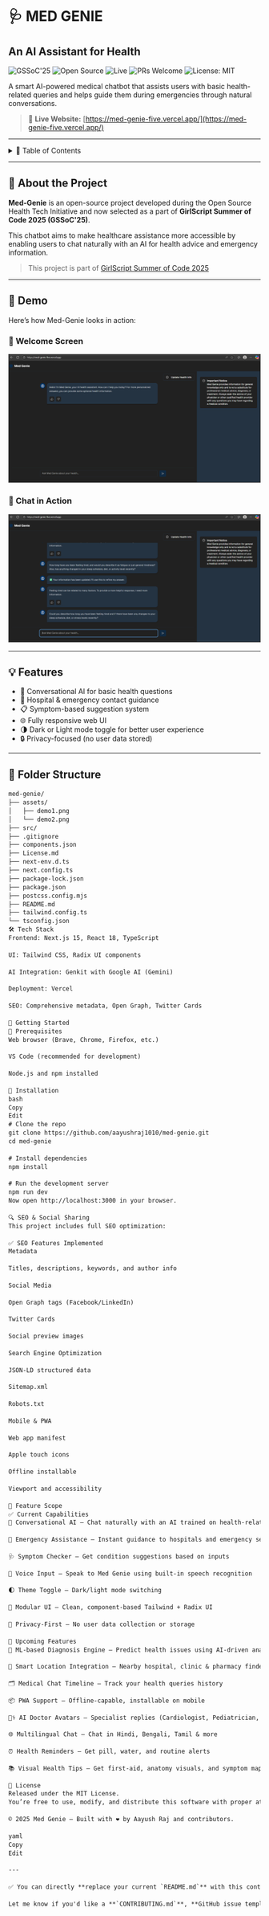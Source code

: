 # 🩺 MED GENIE

## An AI Assistant for Health

![GSSoC'25](https://img.shields.io/badge/GSSoC-2025-orange)
![Open Source](https://img.shields.io/badge/Open--Source-Yes-brightgreen)
![Live](https://img.shields.io/badge/Live-Website-blue)
![PRs Welcome](https://img.shields.io/badge/PRs-welcome-blue)
![License: MIT](https://img.shields.io/badge/License-MIT-yellow.svg)

A smart AI-powered medical chatbot that assists users with basic health-related queries and helps guide them during emergencies through natural conversations.

> 🚀 **Live Website:** [https://med-genie-five.vercel.app/](https://med-genie-five.vercel.app/)

---

<details>
<summary>📑 Table of Contents</summary>

- [🎯 About the Project](#-about-the-project)
- [📸 Demo](#-demo)
- [💡 Features](#-features)
- [📂 Folder Structure](#-folder-structure)
- [🛠 Tech Stack](#-tech-stack)
- [🚀 Getting Started](#-getting-started)
- [🔍 SEO & Social Sharing](#-seo--social-sharing)
- [🔭 Feature Scope](#-feature-scope)
- [📝 License](#-license)

</details>

---

## 🎯 About the Project

**Med-Genie** is an open-source project developed during the Open Source Health Tech Initiative and now selected as a part of **GirlScript Summer of Code 2025 (GSSoC'25)**.

This chatbot aims to make healthcare assistance more accessible by enabling users to chat naturally with an AI for health advice and emergency information.

> This project is part of [GirlScript Summer of Code 2025](https://gssoc.girlscript.tech/)

---

## 📸 Demo

Here’s how Med-Genie looks in action:

### 🔹 Welcome Screen  
![Welcome Screen](./assets/demo1.png)

### 🔹 Chat in Action  
![Chatbot Demo](./assets/demo2.png)

---

## 💡 Features

- 💬 Conversational AI for basic health questions  
- 🏥 Hospital & emergency contact guidance  
- 📋 Symptom-based suggestion system  
- 🌐 Fully responsive web UI  
- 🌗 Dark or Light mode toggle for better user experience  
- 🔒 Privacy-focused (no user data stored)  

---

## 📂 Folder Structure

```txt
med-genie/
├── assets/
│   ├── demo1.png
│   └── demo2.png
├── src/
├── .gitignore
├── components.json
├── License.md
├── next-env.d.ts
├── next.config.ts
├── package-lock.json
├── package.json
├── postcss.config.mjs
├── README.md
├── tailwind.config.ts
└── tsconfig.json
🛠 Tech Stack
Frontend: Next.js 15, React 18, TypeScript

UI: Tailwind CSS, Radix UI components

AI Integration: Genkit with Google AI (Gemini)

Deployment: Vercel

SEO: Comprehensive metadata, Open Graph, Twitter Cards

🚀 Getting Started
🔧 Prerequisites
Web browser (Brave, Chrome, Firefox, etc.)

VS Code (recommended for development)

Node.js and npm installed

🧪 Installation
bash
Copy
Edit
# Clone the repo
git clone https://github.com/aayushraj1010/med-genie.git
cd med-genie

# Install dependencies
npm install

# Run the development server
npm run dev
Now open http://localhost:3000 in your browser.

🔍 SEO & Social Sharing
This project includes full SEO optimization:

✅ SEO Features Implemented
Metadata

Titles, descriptions, keywords, and author info

Social Media

Open Graph tags (Facebook/LinkedIn)

Twitter Cards

Social preview images

Search Engine Optimization

JSON-LD structured data

Sitemap.xml

Robots.txt

Mobile & PWA

Web app manifest

Apple touch icons

Offline installable

Viewport and accessibility

🔭 Feature Scope
✅ Current Capabilities
💬 Conversational AI – Chat naturally with an AI trained on health-related queries

🏥 Emergency Assistance – Instant guidance to hospitals and emergency services

🩺 Symptom Checker – Get condition suggestions based on inputs

📱 Voice Input – Speak to Med Genie using built-in speech recognition

🌓 Theme Toggle – Dark/light mode switching

🧩 Modular UI – Clean, component-based Tailwind + Radix UI

🔐 Privacy-First – No user data collection or storage

🚀 Upcoming Features
🧠 ML-based Diagnosis Engine – Predict health issues using AI-driven analysis

📍 Smart Location Integration – Nearby hospital, clinic & pharmacy finder

🗂️ Medical Chat Timeline – Track your health queries history

📦 PWA Support – Offline-capable, installable on mobile

👨‍⚕️ AI Doctor Avatars – Specialist replies (Cardiologist, Pediatrician, etc.)

🌐 Multilingual Chat – Chat in Hindi, Bengali, Tamil & more

⏰ Health Reminders – Get pill, water, and routine alerts

📚 Visual Health Tips – Get first-aid, anatomy visuals, and symptom maps

📝 License
Released under the MIT License.
You’re free to use, modify, and distribute this software with proper attribution.

© 2025 Med Genie — Built with ❤️ by Aayush Raj and contributors.

yaml
Copy
Edit

---

✅ You can directly **replace your current `README.md`** with this content. It’s organized, informative, and optimized for contributors, users, and open-source discoverability.

Let me know if you'd like a **`CONTRIBUTING.md`**, **GitHub issue templates**, or a **feature roadmap.md** as well!








